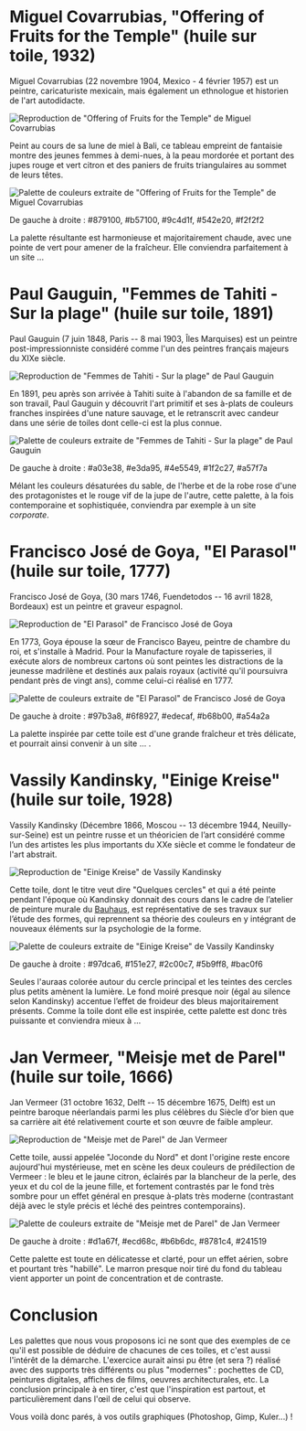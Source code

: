 # Miguel Covarrubias, "Offering of Fruits for the Temple" (huile sur toile, 1932)

Miguel Covarrubias (22 novembre 1904, Mexico - 4 février 1957) est un peintre, caricaturiste mexicain, mais également un ethnologue et historien de l'art autodidacte.

![Reproduction de "Offering of Fruits for the Temple" de Miguel Covarrubias](covarrubias-fruits-of-the-temple.jpg)

Peint au cours de sa lune de miel à Bali, ce tableau empreint de fantaisie montre des jeunes femmes à demi-nues, à la peau mordorée et portant des jupes rouge et vert citron et des paniers de fruits triangulaires au sommet de leurs têtes.

![Palette de couleurs extraite de "Offering of Fruits for the Temple" de Miguel Covarrubias](cols-covarrubias.png)

De gauche à droite : #879100, #b57100, #9c4d1f, #542e20, #f2f2f2

La palette résultante est harmonieuse et majoritairement chaude, avec une pointe de vert pour amener de la fraîcheur.
Elle conviendra parfaitement à un site ...


# Paul Gauguin, "Femmes de Tahiti - Sur la plage" (huile sur toile, 1891)

Paul Gauguin (7 juin 1848, Paris -- 8 mai 1903, Îles Marquises) est un peintre post-impressionniste considéré comme l'un des peintres français majeurs du XIXe siècle.

![Reproduction de "Femmes de Tahiti - Sur la plage" de Paul Gauguin](gauguin-femmes-tahiti-plage.jpg)

En 1891, peu après son arrivée à Tahiti suite à l'abandon de sa famille et de son travail, Paul Gauguin y découvrit l'art primitif et ses à-plats de couleurs franches inspirées d'une nature sauvage, et le retranscrit avec candeur dans une série de toiles dont celle-ci est la plus connue.

![Palette de couleurs extraite de "Femmes de Tahiti - Sur la plage" de Paul Gauguin](cols-gauguin.png)

De gauche à droite : #a03e38, #e3da95, #4e5549, #1f2c27, #a57f7a

Mélant les couleurs désaturées du sable, de l'herbe et de la robe rose d'une des protagonistes et le rouge vif de la jupe de l'autre, cette palette, à la fois contemporaine et sophistiquée, conviendra par exemple à un site _corporate_.

# Francisco José de Goya, "El Parasol" (huile sur toile, 1777)

Francisco José de Goya, (30 mars 1746, Fuendetodos -- 16 avril 1828, Bordeaux) est un peintre et graveur espagnol.

![Reproduction de "El Parasol" de Francisco José de Goya](goya-parasol.jpg)

En 1773, Goya épouse la sœur de Francisco Bayeu, peintre de chambre du roi, et s'installe à Madrid. 
Pour la Manufacture royale de tapisseries, il exécute alors de nombreux cartons où sont peintes les distractions de la jeunesse madrilène et destinés aux palais royaux (activité qu'il poursuivra pendant près de vingt ans), comme celui-ci réalisé en 1777.

![Palette de couleurs extraite de "El Parasol" de Francisco José de Goya](cols-goya.png)

De gauche à droite : #97b3a8, #6f8927, #edecaf, #b68b00, #a54a2a

La palette inspirée par cette toile est d'une grande fraîcheur et très délicate, et pourrait ainsi convenir à un site ... .

# Vassily Kandinsky, "Einige Kreise" (huile sur toile, 1928)

Vassily Kandinsky (Décembre 1866, Moscou -- 13 décembre 1944, Neuilly-sur-Seine) est un peintre russe et un théoricien de l’art considéré comme l’un des artistes les plus importants du XXe siècle et comme le fondateur de l'art abstrait.

![Reproduction de "Einige Kreise" de Vassily Kandinsky](kandinsky-kreise.jpg)

Cette toile, dont le titre veut dire "Quelques cercles" et qui a été peinte pendant l'époque où Kandinsky donnait des cours dans le cadre de l’atelier de peinture murale du [Bauhaus](http://fr.wikipedia.org/wiki/Bauhaus), est représentative de ses travaux sur l’étude des formes, qui reprennent sa théorie des couleurs en y intégrant de nouveaux éléments sur la psychologie de la forme.

![Palette de couleurs extraite de "Einige Kreise" de Vassily Kandinsky](cols-kandinsky.png)

De gauche à droite : #97dca6, #151e27, #2c00c7, #5b9ff8, #bac0f6

Seules l'auraas colorée autour du cercle principal et les teintes des cercles plus petits amènent la lumière. Le fond moiré presque noir (égal au silence selon Kandinsky) accentue l’effet de froideur des bleus majoritairement présents.
Comme la toile dont elle est inspirée, cette palette est donc très puissante et conviendra mieux à ...


# Jan Vermeer, "Meisje met de Parel" (huile sur toile, 1666)

Jan Vermeer (31 octobre 1632, Delft -- 15 décembre 1675, Delft) est un peintre baroque néerlandais parmi les plus célèbres du Siècle d’or bien que sa carrière ait été relativement courte et son œuvre de faible ampleur.

![Reproduction de "Meisje met de Parel" de Jan Vermeer](vermeer-meisje-parel.jpg)

Cette toile, aussi appelée "Joconde du Nord" et dont l'origine reste encore aujourd'hui mystérieuse, met en scène les deux couleurs de prédilection de Vermeer : le bleu et le jaune citron, éclairés par la blancheur de la perle, des yeux et du col de la jeune fille, et fortement contrastés par le fond très sombre pour un effet général en presque à-plats très moderne (contrastant déjà avec le style précis et léché des peintres contemporains).

![Palette de couleurs extraite de "Meisje met de Parel" de Jan Vermeer](cols-vermeer.png)

De gauche à droite : #d1a67f, #ecd68c, #b6b6dc, #8781c4, #241519

Cette palette est toute en délicatesse et clarté, pour un effet aérien, sobre et pourtant très "habillé". Le marron presque noir tiré du fond du tableau vient apporter un point de concentration et de contraste.



# Conclusion

Les palettes que nous vous proposons ici ne sont que des exemples de ce qu'il est possible de déduire de chacunes de ces toiles, et c'est aussi l'intérêt de la démarche. L'exercice aurait ainsi pu être (et sera ?) réalisé avec des supports très différents ou plus "modernes" : pochettes de CD, peintures digitales, affiches de films, oeuvres architecturales, etc.
La conclusion principale à en tirer, c'est que l'inspiration est partout, et particulièrement dans l'œil de celui qui observe.

Vous voilà donc parés, à vos outils graphiques (Photoshop, Gimp, Kuler...) !
